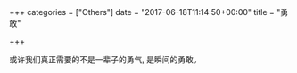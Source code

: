 +++
categories = ["Others"]
date = "2017-06-18T11:14:50+00:00"
title = "勇敢"

+++


或许我们真正需要的不是一辈子的勇气, 是瞬间的勇敢。